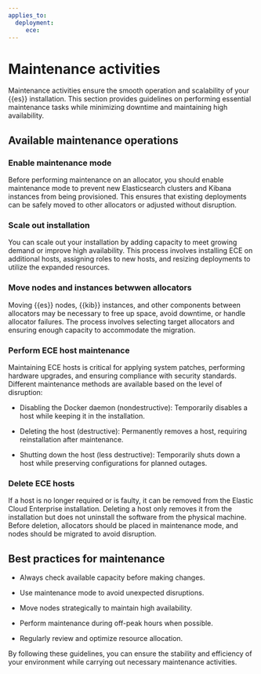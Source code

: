 ```yaml
---
applies_to:
  deployment:
     ece:
---
```

# Maintenance activities

Maintenance activities ensure the smooth operation and scalability of your {{es}} installation. This section provides guidelines on performing essential maintenance tasks while minimizing downtime and maintaining high availability.

## Available maintenance operations

### Enable maintenance mode

Before performing maintenance on an allocator, you should enable maintenance mode to prevent new Elasticsearch clusters and Kibana instances from being provisioned. This ensures that existing deployments can be safely moved to other allocators or adjusted without disruption.

### Scale out installation

You can scale out your installation by adding capacity to meet growing demand or improve high availability. This process involves installing ECE on additional hosts, assigning roles to new hosts, and resizing deployments to utilize the expanded resources.

### Move nodes and instances betwwen allocators

Moving {{es}} nodes, {{kib}} instances, and other components between allocators may be necessary to free up space, avoid downtime, or handle allocator failures. The process involves selecting target allocators and ensuring enough capacity to accommodate the migration.

### Perform ECE host maintenance

Maintaining ECE hosts is critical for applying system patches, performing hardware upgrades, and ensuring compliance with security standards. Different maintenance methods are available based on the level of disruption:

* Disabling the Docker daemon (nondestructive): Temporarily disables a host while keeping it in the installation.

* Deleting the host (destructive): Permanently removes a host, requiring reinstallation after maintenance.

* Shutting down the host (less destructive): Temporarily shuts down a host while preserving configurations for planned outages.

### Delete ECE hosts

If a host is no longer required or is faulty, it can be removed from the Elastic Cloud Enterprise installation. Deleting a host only removes it from the installation but does not uninstall the software from the physical machine. Before deletion, allocators should be placed in maintenance mode, and nodes should be migrated to avoid disruption.

## Best practices for maintenance

* Always check available capacity before making changes.

* Use maintenance mode to avoid unexpected disruptions.

* Move nodes strategically to maintain high availability.

* Perform maintenance during off-peak hours when possible.

* Regularly review and optimize resource allocation.

By following these guidelines, you can ensure the stability and efficiency of your environment while carrying out necessary maintenance activities.
